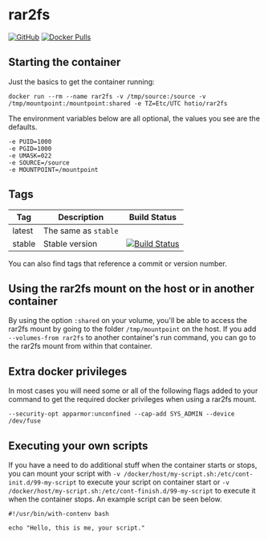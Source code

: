 # rar2fs

[![GitHub](https://img.shields.io/badge/source-github-lightgrey)](https://github.com/hotio/docker-rar2fs)
[![Docker Pulls](https://img.shields.io/docker/pulls/hotio/rar2fs)](https://hub.docker.com/r/hotio/rar2fs)

## Starting the container

Just the basics to get the container running:

```shell
docker run --rm --name rar2fs -v /tmp/source:/source -v /tmp/mountpoint:/mountpoint:shared -e TZ=Etc/UTC hotio/rar2fs
```

The environment variables below are all optional, the values you see are the defaults.

```shell
-e PUID=1000
-e PGID=1000
-e UMASK=022
-e SOURCE=/source
-e MOUNTPOINT=/mountpoint
```

## Tags

| Tag      | Description                    | Build Status                                                                                                                                          |
| ---------|--------------------------------|-------------------------------------------------------------------------------------------------------------------------------------------------------|
| latest   | The same as `stable`           |                                                                                                                                                       |
| stable   | Stable version                 | [![Build Status](https://cloud.drone.io/api/badges/hotio/docker-rar2fs/status.svg?ref=refs/heads/stable)](https://cloud.drone.io/hotio/docker-rar2fs) |

You can also find tags that reference a commit or version number.

## Using the rar2fs mount on the host or in another container

By using the option `:shared` on your volume, you'll be able to access the rar2fs mount by going to the folder `/tmp/mountpoint` on the host. If you add `--volumes-from rar2fs` to another container's run command, you can go to the rar2fs mount from within that container.

## Extra docker privileges

In most cases you will need some or all of the following flags added to your command to get the required docker privileges when using a rar2fs mount.

```shell
--security-opt apparmor:unconfined --cap-add SYS_ADMIN --device /dev/fuse
```

## Executing your own scripts

If you have a need to do additional stuff when the container starts or stops, you can mount your script with `-v /docker/host/my-script.sh:/etc/cont-init.d/99-my-script` to execute your script on container start or `-v /docker/host/my-script.sh:/etc/cont-finish.d/99-my-script` to execute it when the container stops. An example script can be seen below.

```shell
#!/usr/bin/with-contenv bash

echo "Hello, this is me, your script."
```
